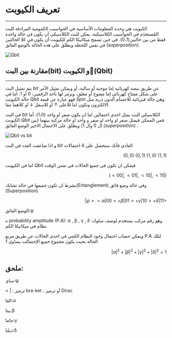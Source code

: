 # تعريف الكيوبت 
---
الكيوبت هي وحدة المعلومات الأساسية في الحواسيب الكمومية المرادفة للبت المُستخدَم في الحواسيب الكلاسيكية، يمكن للبت الكلاسيكي أن يكون في حالة واحدة فقط من بين حالتين(0،1). في حين تسمح ميكانيكا الكم للكيوبت أن يكون في كلا الحالتين في نفس اللحظة ويطلق على هذه الحالة بالوضع الفائق (superposition).



 ![Qbit ](~/images/QBit.png)




## مقارنة بين البت(bit) و الكيوبت(َQbit)
---

يتم تمثيل البت $bit$ عن طريق نبضة كهربائية إما موجبة أو سالبة، أو ويمكن تمثيل الأمر على شكل مفتاح كهربائي إما مفتوح أو مغلق، ويرمز لها بأحد الرقمين: $0$ أو $1$. اما في حالة الكيوبت $Qbit$ فهو عبارة عن قيمة $Spin$ وهي حالة فيزيائية للاجسام الدون ذرية مثل الالكترون وتكون اما للاعلى $↑$ او للاسفل $↓$ او كلاهما معا. 
 


في البت $bit$ الكلاسيكي البت يمثل احدى احتمالين اما ان يكون صفر او واحد (1،0). أما الكيوبت $Qbit$ فمن الممكن فيمثل صفر او واحد او صفر و واحد او حالة مركبة بينهما (بين ال 0 وال 1) ويطلق على الاحتمال الاخير الوضع الفائق $(superposition)$ .

 ![Qbit vs bit ](~/images/bit_vs_Qbit.jpeg)


و اذا ضاعفت العدد في البت $bit$ العادي فأنك ستحصل على 4 احتمالات 

 <div align="right">

$(0,0)$
$(0,1)$
$(1,0)$
$(1,1)$

</div>

اما في الكيوبت $Qbit$ فيمكن ان تكون في جميع الحالات في نفس الوقت
 
 <div align="right">

 $(<00| ,<01| ,<10| ,<11|)$

 </div>

 بشرط ان تكون جميعها في حالة تشابك(Entanglement) وفي حالة وضع فائق (Superposition)

 <div align="right">

$|ψ> = α|00> + β|01> + γ|10> + δ|11>$

</div>

 الوضع الفائق:ψ
 
 
ه probability amplitude (P.A):  α , β , γ , δ :وهو رقم مركب يستخدم لوصف سلوك نظام في ميكانيكا الكم.
 
 ويمكن حساب احتمال وجود النظام الكمي في احدى الحالات عن طريق مربع P.A لتلك الحالة بحيث يكون مجموع جميع الإحتمالت يساوي 1
  <div align="right">

 $|α|^2 + |β|^2 + |γ|^2 + |δ|^2 =1$ 
 </div>
 <PackageReference Include="Microsoft.DocAsCode.App" Version="2.60.0" />
 

 ## ملحق:


 ساي:ψ
 
 <  |  : ترميز bra-ket ، أو ترميز Dirac 
 
 الفا:α
 
 بيتا:β 
 
 جاما:γ 
 
 ديلتا:δ






 






